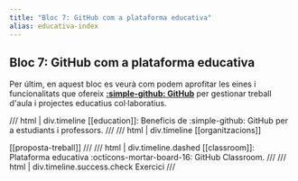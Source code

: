```yaml
---
title: "Bloc 7: GitHub com a plataforma educativa"
alias: educativa-index
---
```


## Bloc 7: GitHub com a plataforma educativa
Per últim, en aquest bloc es veurà com podem aprofitar les eines
i funcionalitats que ofereix [__:simple-github: GitHub__][github]
per gestionar treball d'aula i projectes educatius col·laboratius.

[github]: https://github.com/

/// html | div.timeline
[[education]]: Beneficis de :simple-github: GitHub per a estudiants i professors.
///
/// html | div.timeline
[[organitzacions]]

[[proposta-treball]]
///
/// html | div.timeline.dashed
[[classroom]]: Plataforma educativa :octicons-mortar-board-16: GitHub Classroom.
///
/// html | div.timeline.success.check
Exercici
///
